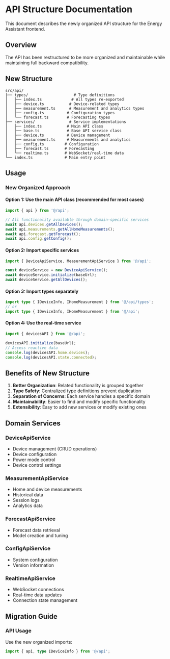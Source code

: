 # API Structure Documentation

This document describes the newly organized API structure for the Energy Assistant frontend.

## Overview

The API has been restructured to be more organized and maintainable while maintaining full backward compatibility.

## New Structure

```
src/api/
├── types/                    # Type definitions
│   ├── index.ts             # All types re-exported
│   ├── device.ts           # Device-related types
│   ├── measurement.ts      # Measurement and analytics types
│   ├── config.ts          # Configuration types
│   └── forecast.ts        # Forecasting types
├── services/               # Service implementations
│   ├── index.ts           # Main API class
│   ├── base.ts            # Base API service class
│   ├── device.ts          # Device management
│   ├── measurement.ts     # Measurements and analytics
│   ├── config.ts         # Configuration
│   ├── forecast.ts       # Forecasting
│   └── realtime.ts       # WebSocket/real-time data
└── index.ts              # Main entry point
```

## Usage

### New Organized Approach

#### Option 1: Use the main API class (recommended for most cases)

```typescript
import { api } from '@/api';

// All functionality available through domain-specific services
await api.devices.getAllDevices();
await api.measurements.getAllHomeMeasurements();
await api.forecast.getForecast();
await api.config.getConfig();
```

#### Option 2: Import specific services

```typescript
import { DeviceApiService, MeasurementApiService } from '@/api';

const deviceService = new DeviceApiService();
await deviceService.initialize(baseUrl);
await deviceService.getAllDevices();
```

#### Option 3: Import types separately

```typescript
import type { IDeviceInfo, IHomeMeasurement } from '@/api/types';
// or
import type { IDeviceInfo, IHomeMeasurement } from '@/api';
```

#### Option 4: Use the real-time service

```typescript
import { devicesAPI } from '@/api';

devicesAPI.initialize(baseUrl);
// Access reactive data
console.log(devicesAPI.home.devices);
console.log(devicesAPI.state.connected);
```

## Benefits of New Structure

1. **Better Organization**: Related functionality is grouped together
2. **Type Safety**: Centralized type definitions prevent duplication
3. **Separation of Concerns**: Each service handles a specific domain
4. **Maintainability**: Easier to find and modify specific functionality
5. **Extensibility**: Easy to add new services or modify existing ones

## Domain Services

### DeviceApiService

- Device management (CRUD operations)
- Device configuration
- Power mode control
- Device control settings

### MeasurementApiService

- Home and device measurements
- Historical data
- Session logs
- Analytics data

### ForecastApiService

- Forecast data retrieval
- Model creation and tuning

### ConfigApiService

- System configuration
- Version information

### RealtimeApiService

- WebSocket connections
- Real-time data updates
- Connection state management

## Migration Guide

### API Usage

Use the new organized imports:

```typescript
import { api, type IDeviceInfo } from '@/api';
```
